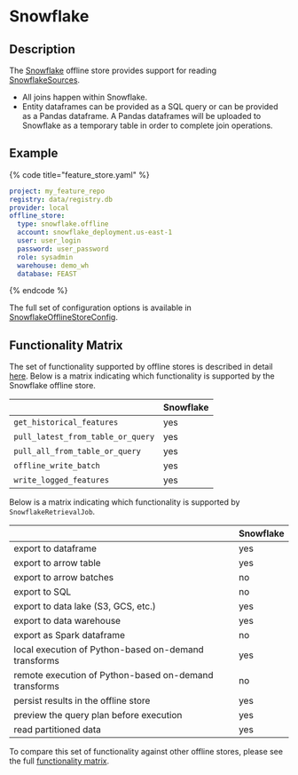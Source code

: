 # Snowflake

## Description

The [Snowflake](https://trial.snowflake.com) offline store provides support for reading [SnowflakeSources](../data-sources/snowflake.md).
* All joins happen within Snowflake.
* Entity dataframes can be provided as a SQL query or can be provided as a Pandas dataframe. A Pandas dataframes will be uploaded to Snowflake as a temporary table in order to complete join operations.

## Example

{% code title="feature_store.yaml" %}
```yaml
project: my_feature_repo
registry: data/registry.db
provider: local
offline_store:
  type: snowflake.offline
  account: snowflake_deployment.us-east-1
  user: user_login
  password: user_password
  role: sysadmin
  warehouse: demo_wh
  database: FEAST
```
{% endcode %}

The full set of configuration options is available in [SnowflakeOfflineStoreConfig](https://rtd.feast.dev/en/latest/#feast.infra.offline_stores.snowflake.SnowflakeOfflineStoreConfig).

## Functionality Matrix

The set of functionality supported by offline stores is described in detail [here](README.md#functionality).
Below is a matrix indicating which functionality is supported by the Snowflake offline store.

| | Snowflake |
| :-------------------------------- | :-- |
| `get_historical_features`         | yes |
| `pull_latest_from_table_or_query` | yes |
| `pull_all_from_table_or_query`    | yes |
| `offline_write_batch`             | yes |
| `write_logged_features`           | yes |

Below is a matrix indicating which functionality is supported by `SnowflakeRetrievalJob`.

| | Snowflake |
| --------------------------------- | --- |
| export to dataframe                                   | yes |
| export to arrow table                                 | yes |
| export to arrow batches                               | no  |
| export to SQL                                         | no  |
| export to data lake (S3, GCS, etc.)                   | yes |
| export to data warehouse                              | yes |
| export as Spark dataframe                             | no  |
| local execution of Python-based on-demand transforms  | yes |
| remote execution of Python-based on-demand transforms | no  |
| persist results in the offline store                  | yes |
| preview the query plan before execution               | yes |
| read partitioned data                                 | yes |

To compare this set of functionality against other offline stores, please see the full [functionality matrix](README.md#functionality-matrix).
